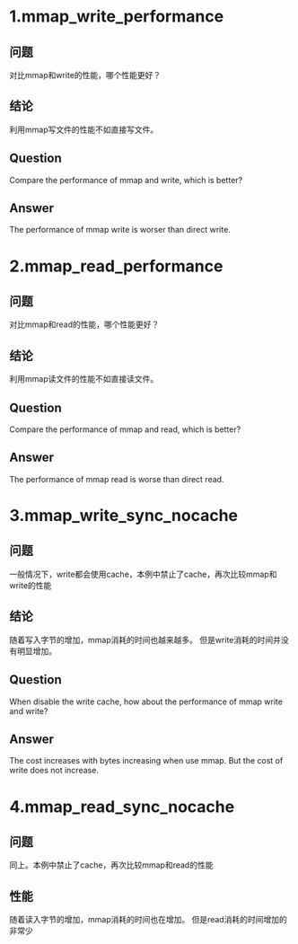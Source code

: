 # 1.mmap_write_performance  

## 问题  

对比mmap和write的性能，哪个性能更好？

## 结论  

利用mmap写文件的性能不如直接写文件。

## Question 

Compare the performance of mmap and write, which is better?

## Answer  

The performance of mmap write is worser than direct write.

# 2.mmap_read_performance  

## 问题  

对比mmap和read的性能，哪个性能更好？

## 结论  

利用mmap读文件的性能不如直接读文件。

## Question 

Compare the performance of mmap and read, which is better?

## Answer  

The performance of mmap read is worse than direct read.

# 3.mmap_write_sync_nocache

## 问题

一般情况下，write都会使用cache，本例中禁止了cache，再次比较mmap和write的性能

## 结论
随着写入字节的增加，mmap消耗的时间也越来越多。
但是write消耗的时间并没有明显增加。

## Question

When disable the write cache, how about the performance of mmap write and write?

## Answer  

The cost increases with bytes increasing when use mmap.
But the cost of write does not increase.

# 4.mmap_read_sync_nocache

## 问题

同上。本例中禁止了cache，再次比较mmap和read的性能

## 性能 
随着读入字节的增加，mmap消耗的时间也在增加。
但是read消耗的时间增加的非常少







